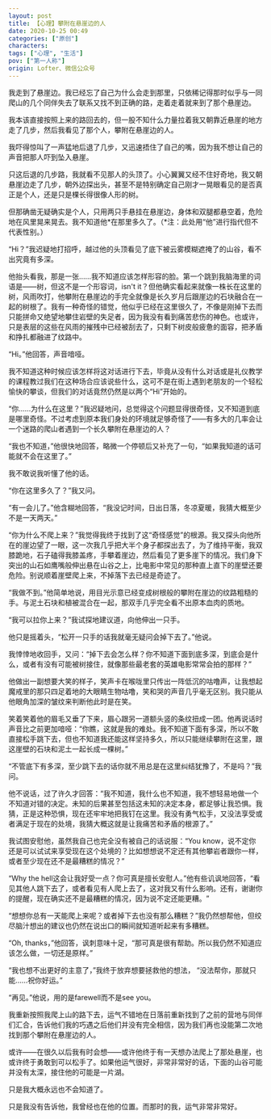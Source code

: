 ```yaml
---
layout: post
title: 【心理】攀附在悬崖边的人
date: 2020-10-25 00:49
categories: ["原创"]
characters: 
tags: ["心理", "生活"]
pov: ["第一人称"]
origin: Lofter、微信公众号
---
```


我走到了悬崖边。我已经忘了自己为什么会走到那里，只依稀记得那时似乎与一同爬山的几个同伴失去了联系又找不到正确的路，走着走着就来到了那个悬崖边。

我本该直接按照上来的路回去的，但一股不知什么力量拉着我又朝靠近悬崖的地方走了几步，然后我看见了那个人，攀附在悬崖边的人。

我吓得惊叫了一声猛地后退了几步，又迅速捂住了自己的嘴，因为我不想让自己的声音把那人吓到坠入悬崖。

只这后退的几步路，我就看不见那人的头顶了。小心翼翼又经不住好奇地，我又朝悬崖边走了几步，朝外边探出头，甚至不是特别确定自己刚才一晃眼看见的是否真正是个人，还是只是棵长得很像人形的树。

但那确凿无疑确实是个人，只用两只手悬挂在悬崖边，身体和双腿都悬空着，危险地在风里晃来晃去。我不知道他\*在那里多久了。（\*注：此处用“他”进行指代但不代表性别。）

“Hi？”我迟疑地打招呼，越过他的头顶看见了底下被云雾模糊遮掩了的山谷，看不出究竟有多深。

他抬头看我，那是一张……我不知道应该怎样形容的脸。第一个跳到我脑海里的词语是——树，但这不是一个形容词，isn't it？但他确实看起来就像一株长在这里的树，风雨吹打，他攀附在悬崖边的手完全就像是长久岁月后跟崖边的石块融合在一起的树根了。我有一种奇怪的错觉，他似乎已经在这里很久了，不像是刚掉下去而只能拼命又绝望地攀住岩壁的失足者，因为我没有看到痛苦悲伤的神色。也或许，只是表层的这些在风雨的摧残中已经被刮去了，只剩下树皮般疲惫的面容，把矛盾和挣扎都融进了纹路中。

“Hi。”他回答，声音喑哑。

我不知道这种时候应该怎样将这对话进行下去，毕竟从没有什么对话或是礼仪教学的课程教过我们在这种场合应该说些什么，这可不是在街上遇到老朋友的一个轻松愉快的攀谈，但我们的对话竟然仍然是以两个“Hi”开始的。

“你……为什么在这里？”我迟疑地问，总觉得这个问题显得很奇怪，又不知道到底是哪里奇怪。不过考虑到原本我们身处的环境就足够奇怪了——有多大的几率会让一个迷路的爬山者遇到一个长久攀附在悬崖边的人？

“我也不知道，”他很快地回答，略微一个停顿后又补充了一句，“如果我知道的话可能就不会在这里了。”

我不敢说我听懂了他的话。

“你在这里多久了？”我又问。

“有一会儿了。”他含糊地回答，“我没记时间，日出日落，冬凉夏暖，我猜大概至少不是一天两天。”

“你为什么不爬上来？”我觉得我终于找到了这“奇怪感觉”的根源。我又探头向他所在的崖边望了一眼，这一次我几乎把大半个身子都探出去了，为了维持平衡，我双膝跪地，石子磕得我膝盖疼，手攀着崖边，然后看见了更多崖下的情况。我们身下突出的山石如鹰嘴般伸出悬在山谷之上，比电影中常见的那种直上直下的崖壁还要危险。别说顺着崖壁爬上来，不掉落下去已经是奇迹了。

“我做不到。”他简单地说，用目光示意已经变成树根般的攀附在崖边的纹路粗糙的手。与泥土石块和植被混合在一起，那双手几乎完全看不出原本血肉的质地。

“我可以拉你上来？”我试探地建议道，向他伸出一只手。

他只是摇着头，“松开一只手的话我就毫无疑问会掉下去了。”他说。

我悻悻地收回手，又问：“掉下去会怎么样？你不知道下面到底多深，到底会是什么，或者有没有可能被树接住，就像那些最老套的英雄电影常常会拍的那样？”

他做出一副想要大笑的样子，笑声卡在喉咙里只传出一阵低沉的咕噜声，让我想起魔戒里的那只四足着地的大眼睛生物咕噜，笑和哭的声音几乎毫无区别。我只能从他眼角加深的皱纹来判断他此时是在笑。

笑着笑着他的眉毛又垂了下来，眉心跟另一道额头竖的条纹扭成一团。他再说话时声音比之前更加喑哑：“你瞧，这就是我的难处。我不知道下面有多深，所以不敢直接松手跳下去，但也不知道我还能这样坚持多久，所以只能继续攀附在这里，跟这崖壁的石块和泥土一起长成一棵树。”

“不管底下有多深，至少跳下去的话你就不用总是在这里纠结犹豫了，不是吗？”我问。

他不说话，过了许久才回答：“我不知道，我什么也不知道，我不想轻易地做一个不知道对错的决定。未知的后果甚至包括这未知的决定本身，都足够让我恐惧。我猜，正是这种恐惧，现在还牢牢地把我钉在这里。我没有勇气松手，又没法享受或者满足于现在的处境，我猜大概这就是让我痛苦和矛盾的根源了。”

我试图安慰他，虽然我自己也完全没有被自己的话说服：“You know，说不定你还是可以试试来享受现在这个处境的？比如想想说不定还有其他攀岩者跟你一样，或者至少现在还不是最糟糕的情况？”

“Why the hell这会让我好受一点？​你可真是擅长安慰人。”他有些讥讽地回答，“看见其他人跳下去了，或者看见有人爬上去了，这对我又有什么影响。还有，谢谢你的提醒，现在确实还不是最糟糕的情况，因为说不定还能更糟。​”

“想想你总有一天能爬上来呢？或者掉下去也没有那么糟糕？”我仍然想帮他，但绞尽脑汁想出的建议也仍然在说出口的瞬间就知道听起来有多糟糕。

“Oh, thanks，”他回答，讽刺意味十足，“那可真是很有帮助。所以我仍然不知道应该怎么做，一切还是原样。”

“我也想不出更好的主意了，”我终于放弃想要拯救他的想法， “没法帮你，那就只能……祝你好运。”

“再见。”他说，用的是farewell而不是see you。

我重新按照我爬上山的路下去，运气不错地在日落前重新找到了之前的营地与同伴们汇合，告诉他们我的巧遇之后他们并没有完全相信，因为我们再也没能第二次地找到那个攀附在悬崖边的人。

或许——在很久以后我有时会想——或许他终于有一天想办法爬上了那处悬崖，也或许终于勇敢到可以松手了。如果他运气很好，非常非常好的话，下面的山谷可能并没有太深，接住他的可能是一片湖。

只是我大概永远也不会知道了。

只是我没有告诉他，我曾经也在他的位置。而那时的我，运气非常非常好。
